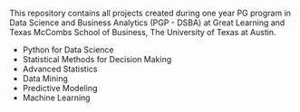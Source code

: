 This repository contains all projects created during one year PG program in Data Science and Business Analytics (PGP - DSBA) at Great Learning and Texas McCombs School of Business, The University of Texas at Austin.
* Python for Data Science
* Statistical Methods for Decision Making
* Advanced Statistics
* Data Mining
* Predictive Modeling
* Machine Learning
